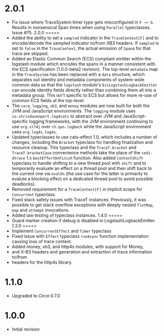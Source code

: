 2.0.1
=====
 - Fix issue where TraceSystem timer type gets misconfigured in `F ~> G`.
   Results in nonsensical Span times when using `Parallel` typeclasses.  Issue #75.
2.0.0
=====
 - Added the ability to set a `sampled` indicator in the `TraceContext[F]` and
   to encode/decode the sampled indicator to/from XB3 headers.  If `sampled`
   is set to `false` in the `TraceContext`, the actual emission of `Span`s
   for that trace are skipped.
 - Added an Elastic Common Search (ECS) compliant emitter within the logstash
   module which encodes the spans in a manner consistent with the ECS
   specification (1.0.0-beta2 revision).  The top-level `metadata` map in the
   `TraceSystem` has been replaced with a `data` structure, which separates out
   identity and metadata components of system-wide common data so that the
   `logstash` module's `EcsLogstashLogbackEmitter` can encode identity fields
   directly rather than combining them all into a metadata group.  This isn't
   specific to ECS but allows for more re-use of common ECS fields at the
   top-level.
 - The `core`, `logging`, `xb3`, and `money` modules are now built for
   both the JVM and JavaScript environments. The `logging` module uses
   `io.chrisdavenport.log4cats` to abstract over JVM and JavaScript-specific
   logging frameworks, with the JVM environment continuing to use
   `org.slf4j` over `ch.qos.logback` while the JavaScript environment
   uses `org.log4s.log4s`.
 - Updated typeclasses to use cats-effect 1.0, which includes a number
   of changes, including the `Bracket` typeclass for handling finalization
   and resource cleanup. This typeclass and the `TraceT.bracket` and
   `TraceT.bracketCase` convenience methods take the place of the
   `cedi-dtrace` 1.x `bestEffortOnFinish` function. Also added `ContextShift`
   typeclass to handle shifting to a new thread pool with `shift` and to
   temporarily evaluate an effect on a thread pool and then shift back to the
   current one via `evalOn` (the use case for the latter is primarily to evalute
   a blocking effect on a dedicated thread pool to avoid possible deadlocks).
 - Removed requirement for a `TraceContext[F]` in implicit scope for
   `Concurrent` typeclass.
 - Fixed stack safety issues with TraceT instances. Previously, it was possible
   to get stack overflow exceptions with deeply nested `flatMap`, `map` and
   `attempt` invocations.
 - Added law testing of typeclass instances.
1.4.0
=====
 - Guard marker creation if debug is disabled in LogstashLogbackEmitter.
1.3.0
=====
 - Implement `ConcurrentEffect` and `Timer` typeclass
 - Fixed issue with `Effect` typeclass `runAsync` function implementation
   causing loss of trace context.
 - Added money, xb3, and http4s modules, with support for Money,
 - and X-B3 headers and generation and extraction of trace information to/from
 - headers for the http4s library.

1.1.0
=====
 - Upgraded to Circe 0.7.0

1.0.0
=====
 - Initial revision
